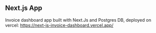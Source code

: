## Next.js App

Invoice dashboard app built with Next.Js and Postgres DB, deployed on vercel: https://next-js-invoice-dashboard.vercel.app/